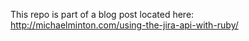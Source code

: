 This repo is part of a blog post located here: http://michaelminton.com/using-the-jira-api-with-ruby/

